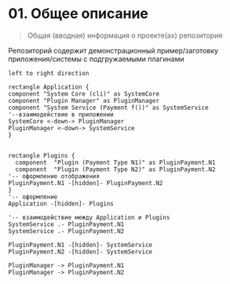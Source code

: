 # 01. Общее описание

> Общая (вводная) информация о проекте(ах) репозитория

Репозиторий содержит демонстрационный пример/заготовку приложения/системы с подгружаемыми плагинами

```plantuml
left to right direction

rectangle Application {
component "System Core (cli)" as SystemCore
component "Plugin Manager" as PluginManager
component "System Service (Payment f())" as SystemService
'--взаимодействие в приложении
SystemCore <-down-> PluginManager
PluginManager <-down-> SystemService
}


rectangle Plugins {
  component  "Plugin (Payment Type N1)" as PluginPayment.N1
  component  "Plugin (Payment Type N2)" as PluginPayment.N2
'-- оформление отображения
PluginPayment.N1 -[hidden]- PluginPayment.N2
}
'-- оформление
Application -[hidden]- Plugins

'-- взаимодействие между Application и Plugins
SystemService .- PluginPayment.N1
SystemService .- PluginPayment.N2

PluginPayment.N1 -[hidden]- SystemService
PluginPayment.N2 -[hidden]- SystemService

PluginManager -> PluginPayment.N1
PluginManager -> PluginPayment.N2
```
